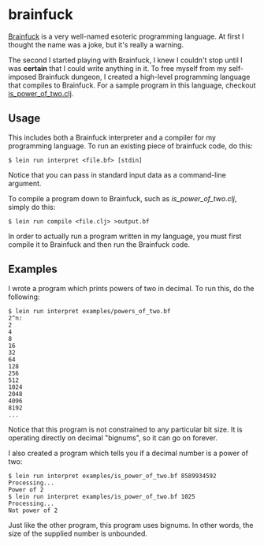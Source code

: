 # brainfuck

[Brainfuck](https://en.wikipedia.org/wiki/Brainfuck) is a very well-named esoteric programming language. At first I thought the name was a joke, but it's really a warning.

The second I started playing with Brainfuck, I knew I couldn't stop until I was **certain** that I could write anything in it. To free myself from my self-imposed Brainfuck dungeon, I created a high-level programming language that compiles to Brainfuck. For a sample program in this language, checkout [is_power_of_two.clj](examples/is_power_of_two.clj).

## Usage

This includes both a Brainfuck interpreter and a compiler for my programming language. To run an existing piece of brainfuck code, do this:

    $ lein run interpret <file.bf> [stdin]

Notice that you can pass in standard input data as a command-line argument.

To compile a program down to Brainfuck, such as *is_power_of_two.clj*, simply do this:

    $ lein run compile <file.clj> >output.bf

In order to actually run a program written in my language, you must first compile it to Brainfuck and then run the Brainfuck code.

## Examples

I wrote a program which prints powers of two in decimal. To run this, do the following:

    $ lein run interpret examples/powers_of_two.bf
    2^n:
    2
    4
    8
    16
    32
    64
    128
    256
    512
    1024
    2048
    4096
    8192
    ...

Notice that this program is not constrained to any particular bit size. It is operating directly on decimal "bignums", so it can go on forever.

I also created a program which tells you if a decimal number is a power of two:

    $ lein run interpret examples/is_power_of_two.bf 8589934592
    Processing...
    Power of 2
    $ lein run interpret examples/is_power_of_two.bf 1025
    Processing...
    Not power of 2

Just like the other program, this program uses bignums. In other words, the size of the supplied number is unbounded.
